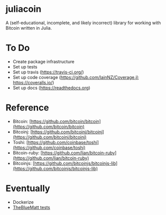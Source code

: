 juliacoin
=========

A (self-educational, incomplete, and likely incorrect) library for working with Bitcoin written in Julia.

# To Do
- Create package infrastructure
- Set up tests
- Set up travis (https://travis-ci.org/)
- Set up code coverage (https://github.com/IainNZ/Coverage.jl; https://coveralls.io/)
- Set up docs (https://readthedocs.org)

# Reference
- Bitcoin: [https://github.com/bitcoin/bitcoin](https://github.com/bitcoin/bitcoin)
- Bitcoinj: [https://github.com/bitcoinj/bitcoinj](https://github.com/bitcoinj/bitcoinj)
- Toshi: [https://github.com/coinbase/toshi](https://github.com/coinbase/toshi)
- Bitcoin-ruby: [https://github.com/lian/bitcoin-ruby](https://github.com/lian/bitcoin-ruby)
- Bitcoinjs: [https://github.com/bitcoinjs/bitcoinjs-lib](https://github.com/bitcoinjs/bitcoinjs-lib)

# Eventually
- Dockerize
- [TheBlueMatt tests](https://github.com/TheBlueMatt/test-scripts)